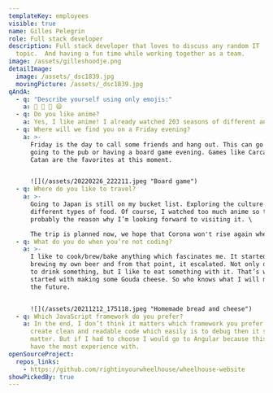 ```yaml
---
templateKey: employees
visible: true
name: Gilles Pelegrin
role: Full stack developer
description: Full stack developer that loves to discuss any random IT
  topic.  And having a fun time while working together as a team.
image: /assets/gilleshoodje.png
detailImage:
  image: /assets/_dsc1839.jpg
  movingPicture: /assets/_dsc1839.jpg
qAndA:
  - q: "Describe yourself using only emojis:"
    a: 🍺 🤘 🍳 😄
  - q: Do you like anime?
    a: Yes, I like anime! I already watched 203 seasons of different animes.
  - q: Where will we find you on a Friday evening?
    a: >-
      Friday is the day to call some friends and hang out. This can go from
      going to the pub or having a board game evening. Games like Carcassonne or
      Catan are the favorites at this moment.


      ![](/assets/20220226_222211.jpeg "Board game")
  - q: Where do you like to travel?
    a: >-
      Going to Japan is still on my bucket list. Exploring the culture and the
      different types of food. Of course, I watched too much anime so that is
      probably the reason why I’m looking forward to visiting it. \

      The trip is planned now, we hope that Corona won't rise again when we want to go.
  - q: What do you do when you’re not coding?
    a: >-
      I like to cook/brew/bake anything which fascinates me. It started with
      brewing my own beer and from that point, it escalated. Not only do I like
      to drink something, but I like to eat something with it. That’s why I also
      started with making some Gouda cheese. So who knows what I will make in
      the future.


      ![](/assets/20211212_175118.jpeg "Homemade bread and cheese")
  - q: Which JavaScript framework do you prefer?
    a: In the end, I don’t think it matters which framework you prefer. As long we
      create clean and readable code which easily is to debug then it should not
      matter. But if I had to choose I would go to Angular because this one I
      have the most experience with.
openSourceProject:
  repos_links:
    - https://github.com/rightinyourwheelhouse/wheelhouse-website
showPickedBy: true
---
```

